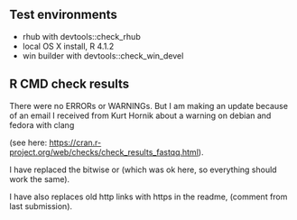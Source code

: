 ## Test environments
* rhub with devtools::check_rhub
* local OS X install, R 4.1.2
* win builder with devtools::check_win_devel

## R CMD check results
There were no ERRORs or WARNINGs. But I am making an update because of an
email I received from Kurt Hornik about a warning on debian and fedora with
clang 

(see here: https://cran.r-project.org/web/checks/check_results_fastqq.html).

I have replaced the bitwise or (which was ok here, so everything should
work the same).

I have also replaces old http links with https in the readme, (comment from
last submission).
